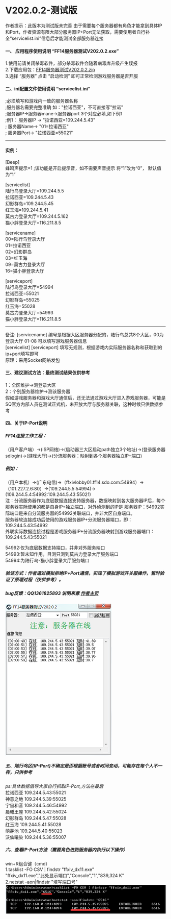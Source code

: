 # V202.0.2-测试版  
 作者提示：此版本为测试版未完善
 由于需要每个服务器都有角色才能拿到具体IP和Port，作者资源有限大部分服务器IP+Port无法获取，需要使用者自行补全“servicelist.ini”信息后才能测试全部服务器连接  


#### 一、 应用程序使用说明 “FF14服务器测试V202.0.2.exe”  
 1.使用前请关闭杀毒软件，部分杀毒软件会随着病毒库升级产生误报  
 2.下载应用包：[FF14服务器测试V202.0.2.zip](https://github.com/itholl/cn_ffservice/releases/tag/FF14%E6%9C%8D%E5%8A%A1%E5%99%A8%E6%B5%8B%E8%AF%95V202.0.2)  
 3.选择 “服务器” 点击 “启动检测” 即可正常检测游戏服务器是否开服  


#### 二、ini配置文件使用说明 “servicelist.ini”
;必须填写和游戏内一致的服务器名称  
;服务器名需要完整准确 如："拉诺西亚"，不可直接写"拉诺"  
;服务器IP->服务器mane->服务器port  3个对应必填,如下例1  
;例1：   服务器IP  ->    "拉诺西亚=109.244.5.43"  
;        服务器Name->    "01=拉诺西亚"  
;        服务器Port->    "拉诺西亚=55021"  

---------------------------------------------------------  
#### 实例：

[Beep]  
 蜂鸣声提示=1 ;该功能是开启提示音，如不需要声音提示 将“1”改为“0”， 默认值为“1”

[servicelist]  
 陆行鸟登录大厅=109.244.5.5  
 拉诺西亚=109.244.5.43  
 幻影群岛=109.244.5.45  
 红玉海=109.244.5.41  
 莫古力登录大厅=109.244.5.162  
 猫小胖登录大厅=116.211.8.5  

[servicename]  
 00=陆行鸟登录大厅  
 01=拉诺西亚  
 02=幻影群岛  
 03=红玉海  
 09=莫古力登录大厅  
 16=猫小胖登录大厅  

[serviceport]  
 陆行鸟登录大厅=54994  
 拉诺西亚=55021  
 幻影群岛=55025  
 红玉海=55028  
 莫古力登录大厅=54993  
 猫小胖登录大厅=116.211.8.5
 
---------------------------------------------------------  
备注: [servicename] 编号是根据大区服务器分配的，陆行鸟总共8个大区，00为登录大厅 01-08 可以填写游戏服务器信息  
     [servicelist] [serviceport] 填写无规则，根据游戏内实际服务器名称和获取到的ip+port填写即可  
原理：采用Socket网络发包       
     
#### 三、建议测试方法：最终测试结果仅供参考  
 1：全区维护->测登录大区  
 2：个别服务器维护->测该服务器  
 假如游戏服务器和游戏大厅通信后，还无法通过游戏大厅进入游戏服务器，可能是SQ官方内部人员在测试正式机，未开放大厅与服务器关联，这种时候只供数据参考  
 
#### 四、关于IP-Port说明  
##### FF14连接工作工程：  
（用户客户端）->(ISP网络)->(启动器三大区启动path独立3个地址)->(登录服务器sdlogin)->(游戏大厅)->(分流服务器：映射到各个服务器独立IP+端口)  
##### 例如：  
（用户本机）->(广东电信)->（ffxivlobby01.ff14.sdo.com:54994）->（101.227.2.6:80）->(109.244.5.5:54994)->(109.244.5.4:54992:109.244.5.43:55021)  
注：分流服务器作为底层数据连接支持服务器，数据映射到各大服务器IP后，每个服务器实际使用的都是自身IP+独立端口，对外侦测到的IP是 服务器IP：54992实际端口是来自分流服务器的54992关联端口，并非大区自身端口。  
服务器软连接成功后使用的游戏服务器IP+分流服务器端口，即：109.244.5.43:54992  
外联实际数据连接过程是游戏服务器IP+分流服务器映射到游戏服务器端口：109.244.5.43:55021  

54992:仅为底层数据支持端口，并非对外服务端口  
54993:暂未知作用，目测只测到莫古力登录大厅服务端口  
54994:为陆行鸟-猫小胖登录大厅服务端口  
##### 验证方式：作者通过模拟拒绝IP+Port通信，实现了模拟游戏开关服操作，暂时验证了原理过程（仅供参考）。  

##### bug反馈：QQ1361825893  说明来意  [作者主页](https://weibo.com/3340732700)     

 ![程序运行示例](https://github.com/itholl/cn_ffservice/blob/master/appdoing.png)    
 
  
#####  五、陆行鸟区(IP-Port)不确定是否根据账号或者时间变动，可能存在每个人不一样，只供参考  
*ps:具体数据倡导大家自行抓取IP-Port,方法在最后*     
  拉诺西亚   109.244.5.43:55021  
  神意之地   109.244.5.39:55025  
  宇宙和音   109.244.5.46:54992  
  晨曦王座   109.244.5.42:55024  
  幻影群岛   109.244.5.47:55028  
  红玉海 109.244.5.41:55028  
  萌芽池   109.244.5.40:55023  
  沃仙曦染   109.244.5.36:55007 
 
#####  六、查看IP-Port方法（需要角色进到服务器内执行以下操作）  
win+R组合键（cmd）  
1.tasklist -FO CSV | findstr "ffxiv_dx11.exe"  
"ffxiv_dx11.exe","此处显示端口","Console","1","839,324 K"  
2.netstat -aon|findstr "填写端口号"  
 ![IP-Port实例](https://github.com/itholl/cn_ffservice/blob/master/ip-port.png)    


  
